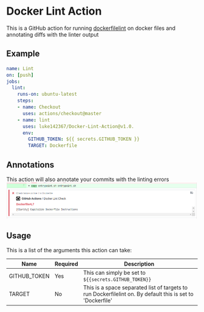 # Docker Lint Action

This is a GitHub action for running [dockerfilelint](https://github.com/replicatedhq/dockerfilelint) on docker files and annotating diffs with the linter output

## Example

```yaml
name: Lint
on: [push]
jobs:
  lint:
    runs-on: ubuntu-latest
    steps: 
    - name: Checkout
      uses: actions/checkout@master
    - name: lint
      uses: luke142367/Docker-Lint-Action@v1.0.
      env:
        GITHUB_TOKEN: ${{ secrets.GITHUB_TOKEN }}
        TARGET: Dockerfile
```
## Annotations

This action will also annotate your commits with the linting errors
![example](res/example.png)

## Usage

This is a list of the arguments this action can take:

| Name         | Required | Description                                                        |
|--------------|----------|--------------------------------------------------------------------|
| GITHUB_TOKEN | Yes      | This can simply be set to `${{secrets.GITHUB_TOKEN}}`              |
| TARGET       | No       | This is a space separated list of targets to run Dockerfilelint on. By default this is set to 'Dockerfile' |